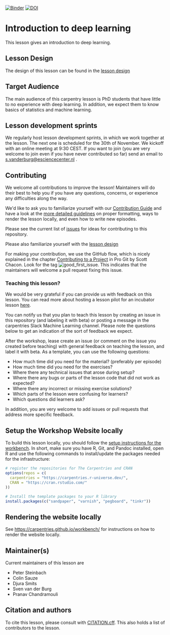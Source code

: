 [![Binder](https://mybinder.org/badge_logo.svg)](https://mybinder.org/v2/gh/carpentries-incubator/deep-learning-intro/scaffolds)
[![DOI](https://zenodo.org/badge/163412836.svg)](https://zenodo.org/badge/latestdoi/163412836)


# Introduction to deep learning
This lesson gives an introduction to deep learning.

## Lesson Design
The design of this lesson can be found in the [lesson design](https://carpentries-incubator.github.io/deep-learning-intro/design.html)

## Target Audience
The main audience of this carpentry lesson is PhD students that have little to no experience with
deep learning. In addition, we expect them to know basics of statistics and machine learning.

## Lesson development sprints
We regularly host lesson development sprints, in which we work together at the lesson.
The next one is scheduled for the 30th of November. We kickoff with an online meeting at 9:30 CEST.
If you want to join (you are very welcome to join even if you have never contributed so far) send an email to s.vanderburg@esciencecenter.nl .

## Contributing

We welcome all contributions to improve the lesson! Maintainers will do their best to help you
if you have any questions, concerns, or experience any difficulties along the way.

We'd like to ask you to familiarize yourself with our [Contribution Guide](CONTRIBUTING.md) and
have a look at the [more detailed guidelines][lesson-example] on proper formatting, ways to
render the lesson locally, and even how to write new episodes.

Please see the current list of
[issues](https://github.com/carpentries-incubator/deep-learning_intro/issues)
for ideas for contributing to this repository.

Please also familiarize yourself with the [lesson design](https://carpentries-incubator.github.io/deep-learning-intro/design.html)

For making your contribution, we use the GitHub flow, which is nicely explained in the
chapter [Contributing to a Project](http://git-scm.com/book/en/v2/GitHub-Contributing-to-a-Project)
in Pro Git by Scott Chacon.
Look for the tag ![good_first_issue](https://img.shields.io/badge/-good%20first%20issue-gold.svg).
This indicates that the maintainers will welcome a pull request fixing this issue.

### Teaching this lesson?
We would be very grateful if you can provide us with feedback on this lesson. You can read more about hosting a lesson pilot for an incubator lesson [here](https://docs.carpentries.org/topic_folders/lesson_development/lesson_pilots.html).

You can notify us that you plan to teach this lesson by creating an issue in this repository (and labeling it with beta) or posting a message in the carpentries Slack Machine Learning channel. Please note the questions below to get an indication of the sort of feedback we expect.

After the workshop, lease create an issue (or comment on the issue you created before teaching) with general feedback on teaching the lesson, and label it with beta. As a template, you can use the following questions:
* How much time did you need for the material? (preferably per episode)
* How much time did you need for the exercises?
* Where there any technical issues that arose during setup?
* Where there any bugs or parts of the lesson code that did not work as expected?
* Where there any incorrect or missing exercise solutions?
* Which parts of the lesson were confusing for learners?
* Which questions did learners ask?

In addition, you are very welcome to add issues or pull requests that address more specific feedback.

## Setup the Workshop Website locally

To build this lesson locally, you should follow the [setup instructions for the
workbench](https://carpentries.github.io/sandpaper-docs/#overview). In short,
make sure you have R, Git, and Pandoc installed, open R and use the following
commands to install/update the packages needed for the infrastructure:

```r
# register the repositories for The Carpentries and CRAN
options(repos = c(
  carpentries = "https://carpentries.r-universe.dev/",
  CRAN = "https://cran.rstudio.com/"
))

# Install the template packages to your R library
install.packages(c("sandpaper", "varnish", "pegboard", "tinkr"))
```

## Rendering the website locally
See https://carpentries.github.io/workbench/ for instructions on how to render the website locally.

## Maintainer(s)

Current maintainers of this lesson are
* Peter Steinbach
* Colin Sauze
* Djura Smits
* Sven van der Burg
* Pranav Chandramouli

## Citation and authors

To cite this lesson, please consult with [CITATION.cff](CITATION.cff).
This also holds a list of contributors to the lesson.

[cdh]: https://cdh.carpentries.org
[community-lessons]: https://carpentries.org/community-lessons
[lesson-example]: https://carpentries.github.io/lesson-example
